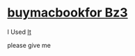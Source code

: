 # [buymacbookfor Bz3](https://Tax0787.github.io/BuyMacBookBz3)
I Used [It](https://github.com/Tax0787/buymacbookfor--AnyOne)

please give me
